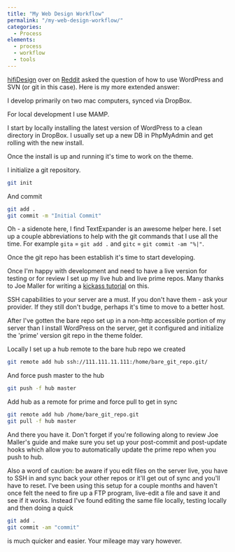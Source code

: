 ```yaml
---
title: "My Web Design Workflow"
permalink: "/my-web-design-workflow/"
categories:
  - Process
elements:
  - process
  - workflow
  - tools
---
```

<a href="http://www.reddit.com/user/hifiDesign">hifiDesign</a> over on <a href="http://www.reddit.com/r/Wordpress/comments/fcoqm/request_wordpress_svn_workflow/">Reddit</a> asked the question of how to use WordPress and SVN (or git in this case). Here is my more extended answer:

I develop primarily on two mac computers, synced via DropBox.

For local development I use MAMP.

I start by locally installing the latest version of WordPress to a clean directory in DropBox. I usually set up a new DB in PhpMyAdmin and get rolling with the new install.

Once the install is up and running it's time to work on the theme.

I initialize a git repository.

```bash
git init
```

And commit

```bash
git add . 
git commit -m "Initial Commit"
```

Oh - a sidenote here, I find TextExpander is an awesome helper here. I set up a couple abbreviations to help with the git commands that I use all the time. For example `gita` = `git add .` and `gitc` = `git commit -am "%|"`.

Once the git repo has been establish it's time to start developing.

Once I'm happy with development and need to have a live version for testing or for review I set up my live hub and live prime repos. Many thanks to Joe Maller for writing a [kickass tutorial](http://joemaller.com/990/a-web-focused-git-workflow/) on this.

SSH capabilities to your server are a must. If you don't have them - ask your provider. If they still don't budge, perhaps it's time to move to a better host.

After I've gotten the bare repo set up in a non-http accessible portion of my server than I install WordPress on the server, get it configured and initialize the 'prime' version git repo in the theme folder.

Locally I set up a hub remote to the bare hub repo we created

```bash
git remote add hub ssh://111.111.11.111:/home/bare_git_repo.git/
```

And force push master to the hub

```bash
git push -f hub master
```

Add hub as a remote for prime and force pull to get in sync

```bash
git remote add hub /home/bare_git_repo.git
git pull -f hub master
```

And there you have it. Don't forget if you're following along to review Joe Maller's guide and make sure you set up your post-commit and post-update hooks which allow you to automatically update the prime repo when you push to hub.

Also a word of caution: be aware if you edit files on the server live, you have to SSH in and sync back your other repos or it'll get out of sync and you'll have to reset. I've been using this setup for a couple months and haven't once felt the need to fire up a FTP program, live-edit a file and save it and see if it works. Instead I've found editing the same file locally, testing locally and then doing a quick

```bash
git add .
git commit -am "commit"
```

is much quicker and easier. Your mileage may vary however.